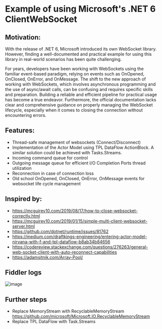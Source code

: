 # Example of using Microsoft's .NET 6 ClientWebSocket

## Motivation:
With the release of .NET 6, Microsoft introduced its own WebSocket library. However, finding a well-documented and practical example for using this library in real-world scenarios has been quite challenging. 

For years, developers have been working with WebSockets using the familiar event-based paradigm, relying on events such as OnOpened, OnClosed, OnError, and OnMessage. 
The shift to the new approach of working with WebSockets, which involves asynchronous programming and the use of async/await calls, can be confusing and requires specific skills and preparation. 
Building a reliable and efficient pipeline for practical usage has become a true endeavor. Furthermore, the official documentation lacks clear and comprehensive guidance on properly managing the WebSocket lifecycle, especially when it comes to closing the connection without encountering errors.

## Features:
- Thread-safe management of websockets (Connect/Disconnect)
- Implementation of the Actor Model using TPL DataFlow ActionBlock. A similar solution could be achieved with Tasks.Streams.
- Incoming command queue for control
- Outgoing message queue for efficient I/O Completion Ports thread utilization
- Reconnection in case of connection loss
- Old school OnOpened, OnClosed, OnError, OnMessage events for websocket life cycle management

## Inspired by:
- https://mcguirev10.com/2019/08/17/how-to-close-websocket-correctly.html
- https://mcguirev10.com/2019/01/15/simple-multi-client-websocket-server.html
- https://github.com/dotnet/runtime/issues/81762
- https://medium.com/draftkings-engineering/entering-actor-model-nirvana-with-f-and-tpl-dataflow-b8ab34b84656
- https://codereview.stackexchange.com/questions/276263/general-web-socket-client-with-auto-reconnect-capabilities
- https://adamsitnik.com/Array-Pool/

## Fiddler logs
  ![image](https://github.com/sgoldyaev/WebSocket.Example/assets/25266453/a2b68368-56e8-47c9-81e4-a097deddf683)

## Further steps
- Replace MemoryStream with RecyclableMemoryStream https://github.com/microsoft/Microsoft.IO.RecyclableMemoryStream
- Replace TPL DataFlow with Task.Streams